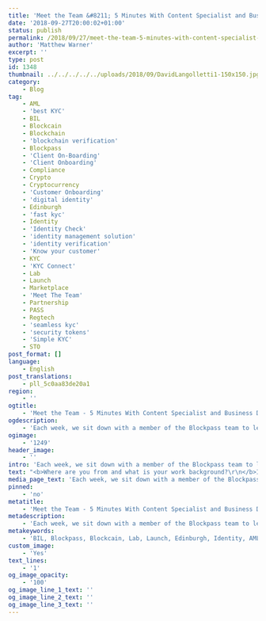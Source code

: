 ```yaml
---
title: 'Meet the Team &#8211; 5 Minutes With Content Specialist and Business Developer David Langellotti'
date: '2018-09-27T20:00:02+01:00'
status: publish
permalink: /2018/09/27/meet-the-team-5-minutes-with-content-specialist-and-business-developer-david-langellotti
author: 'Matthew Warner'
excerpt: ''
type: post
id: 1348
thumbnail: ../../../../../uploads/2018/09/DavidLangolletti1-150x150.jpg
category:
    - Blog
tag:
    - AML
    - 'best KYC'
    - BIL
    - Blockcain
    - Blockchain
    - 'blockchain verification'
    - Blockpass
    - 'Client On-Boarding'
    - 'Client Onboarding'
    - Compliance
    - Crypto
    - Cryptocurrency
    - 'Customer Onboarding'
    - 'digital identity'
    - Edinburgh
    - 'fast kyc'
    - Identity
    - 'Identity Check'
    - 'identity management solution'
    - 'identity verification'
    - 'Know your customer'
    - KYC
    - 'KYC Connect'
    - Lab
    - Launch
    - Marketplace
    - 'Meet The Team'
    - Partnership
    - PASS
    - Regtech
    - 'seamless kyc'
    - 'security tokens'
    - 'Simple KYC'
    - STO
post_format: []
language:
    - English
post_translations:
    - pll_5c0aa83de20a1
region:
    - ''
ogtitle:
    - 'Meet the Team - 5 Minutes With Content Specialist and Business Developer David Langellotti'
ogdescription:
    - 'Each week, we sit down with a member of the Blockpass team to learn where they come from, what their day to day looks like, and what they love about blockchain.    '
ogimage:
    - '1249'
header_image:
    - ''
intro: 'Each week, we sit down with a member of the Blockpass team to learn where they come from, what their day to day looks like, and what they love about blockchain.    '
text: "<b>Where are you from and what is your work background?\r\n</b>I am originally from Rhode Island, the smallest American state. My background is in content marketing, but always in relation to technology.\r\n\r\nI originally got into copywriting for blockchain while I was living in Russia; in 2016, there was an explosion of growth in the crypto scene there. Hundreds of projects, good and bad, were coming out of the woodwork every day. I was initially approached to do some translation - white papers, press releases, blogs. Gradually, I started to write these things from scratch. The rest is history, I suppose.\r\n\r\n<b>What is your role at Blockpass?\r\n</b>I am a Content Specialist and Business Developer. I contribute to the documentation - marketing materials and some technical documentation as well. I am also involved in Blockpass sales in Europe and Central Asia - particularly in Russian speaking regions.\r\n\r\n<b>What do your daily activities look like?\r\n</b>Writing, thinking - lots of coffee, e-mails, and Telegram messages.\r\n\r\n<b>How did you get involved in Blockpass?\r\n</b>I worked with Adam Vaziri on a few other projects in the past. Initially, for Blockpass, I came on just to do some work on the white paper. Within a short time I was hired as a member of the team.\r\n\r\n<b>What’s your favourite blockchain related benefit?\r\n</b>Anything that contributes to “borderlessness”. I am an American expat living in the former Soviet Union and I live a life where I am constantly being restricted by some inane law or unthought-through regulation. I think blockchain can fix this someday.\r\n\r\n<b>Where do you see the industry headed over the next 5 years?\r\n</b>Well, I at least know that blockchain is well on its way to being something more than just fintech. Do I think our grandmothers will have cryptocurrency wallets? No. But it is clear we will be interfacing with the technology in many, many ways on a daily basis.\r\n\r\n<b>If you could spend an hour with anyone from history, who would it be and why?\r\n</b>Maybe Thomas Jefferson - maybe some other historical autodidact. With the advent of digital delivery of content, autodidactism has been seeing quite the come back. It would be interesting to discuss that with him.\r\n\r\n&nbsp;\r\n\r\nTo get in touch with David, email <a href=\"mailto:david.langellotti@blockpass.org\">david.langellotti@blockpass.org</a>\r\n\r\n&nbsp;"
media_page_text: 'Each week, we sit down with a member of the Blockpass team to learn where they come from, what their day to day looks like, and what they love about blockchain.    '
pinned:
    - 'no'
metatitle:
    - 'Meet the Team - 5 Minutes With Content Specialist and Business Developer David Langellotti'
metadescription:
    - 'Each week, we sit down with a member of the Blockpass team to learn where they come from, what their day to day looks like, and what they love about blockchain.    '
metakeywords:
    - 'BIL, Blockpass, Blockcain, Lab, Launch, Edinburgh, Identity, AML, best KYC, Blockchain, blockchain verification, Blockpass, Client On-Boarding, Client Onboarding, Compliance, Crypto, Cryptocurrency, Customer Onboarding, digital identity, fast kyc, Identity, Identity Check, identity management solution, identity verification, Know your customer, KYC, KYC Connect, Marketplace, Partnership, PASS, Regtech, seamless kyc, security tokens, Simple KYC, STO, Meet The Team'
custom_image:
    - 'Yes'
text_lines:
    - '1'
og_image_opacity:
    - '100'
og_image_line_1_text: ''
og_image_line_2_text: ''
og_image_line_3_text: ''
---
```

<!DOCTYPE html PUBLIC "-//W3C//DTD HTML 4.0 Transitional//EN" "http://www.w3.org/TR/REC-html40/loose.dtd">
<?xml encoding="UTF-8">
